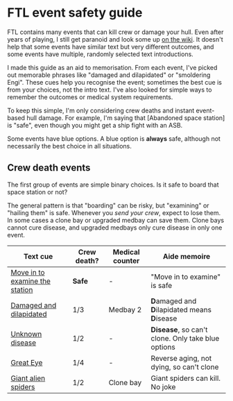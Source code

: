 # FTL event safety guide

FTL contains many events that can kill crew or damage your hull. Even after years of playing, I still get paranoid and look some up [on the wiki](https://ftl.fandom.com/wiki/Random_Events). It doesn't help that some events have similar text but very different outcomes, and some events have multiple, randomly selected text introductions.

I made this guide as an aid to memorisation. From each event, I've picked out memorable phrases like "damaged and dilapidated" or "smoldering Engi". These cues help you recognise the event; sometimes the best cue is from your choices, not the intro text. I've also looked for simple ways to remember the outcomes or medical system requirements.

To keep this simple, I'm only considering crew deaths and instant event-based hull damage. For example, I'm saying that [Abandoned space station] is "safe", even though you might get a ship fight with an ASB.

Some events have blue options. A blue option is **always** safe, although not necessarily the best choice in all situations.

## Crew death events

The first group of events are simple binary choices. Is it safe to board that space station or not?

The general pattern is that "boarding" can be risky, but "examining" or "hailing them" is safe. Whenever you *send your crew*, expect to lose them. In some cases a clone bay or upgraded medbay can save them. Clone bays cannot cure disease, and upgraded medbays only cure disease in only one event.

| Text cue | Crew death? | Medical counter | Aide memoire |
|----------|-------------|-----------------|--------------|
| [Move in to examine the station](https://ftl.fandom.com/wiki/Abandoned_Space_Station) | **Safe**  | - | "Move in to examine" is safe |
| [Damaged and dilapidated](https://ftl.fandom.com/wiki/Damaged_Space_Station) | 1/3 | Medbay 2 | **D**amaged and **D**ilapidated means **D**isease |
| [Unknown disease](https://ftl.fandom.com/wiki/Unknown_Disease_on_Mining_Colony) | 1/2 | - | **Disease**, so can't clone. Only take blue options |
| [Great Eye](https://ftl.fandom.com/wiki/Zoltan_%22Great_Eye%22) | 1/4 | - | Reverse aging, not dying, so can't clone |
| [Giant alien spiders](https://ftl.fandom.com/wiki/Giant_Alien_Spiders) | 1/2 | Clone bay | Giant spiders can kill. No joke |
